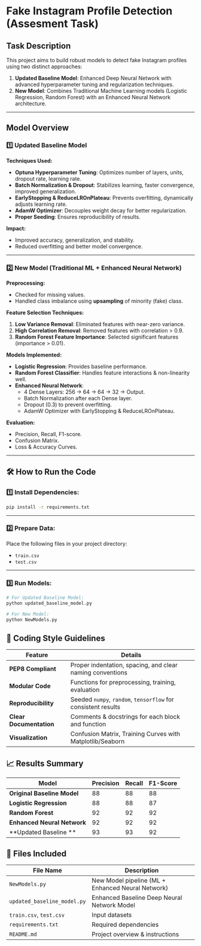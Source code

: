 # Fake Instagram Profile Detection (Assesment Task)

## Task Description

This project aims to build robust models to detect fake Instagram profiles using two distinct approaches:

1. **Updated Baseline Model**: Enhanced Deep Neural Network with advanced hyperparameter tuning and regularization techniques.
2. **New Model**: Combines Traditional Machine Learning models (Logistic Regression, Random Forest) with an Enhanced Neural Network architecture.

---

## Model Overview

### 1️⃣ Updated Baseline Model 

**Techniques Used:**
- **Optuna Hyperparameter Tuning**: Optimizes number of layers, units, dropout rate, learning rate.
- **Batch Normalization & Dropout**: Stabilizes learning, faster convergence, improved generalization.
- **EarlyStopping & ReduceLROnPlateau**: Prevents overfitting, dynamically adjusts learning rate.
- **AdamW Optimizer**: Decouples weight decay for better regularization.
- **Proper Seeding**: Ensures reproducibility of results.

**Impact:**
- Improved accuracy, generalization, and stability.
- Reduced overfitting and better model convergence.

---

### 2️⃣ New Model (Traditional ML + Enhanced Neural Network)

**Preprocessing:**
- Checked for missing values.
- Handled class imbalance using **upsampling** of minority (fake) class.

**Feature Selection Techniques:**
1. **Low Variance Removal**: Eliminated features with near-zero variance.
2. **High Correlation Removal**: Removed features with correlation > 0.9.
3. **Random Forest Feature Importance**: Selected significant features (importance > 0.01).

**Models Implemented:**
- **Logistic Regression**: Provides baseline performance.
- **Random Forest Classifier**: Handles feature interactions & non-linearity well.
- **Enhanced Neural Network**:
  - 4 Dense Layers: 256 → 64 → 64 → 32 → Output.
  - Batch Normalization after each Dense layer.
  - Dropout (0.3) to prevent overfitting.
  - AdamW Optimizer with EarlyStopping & ReduceLROnPlateau.

**Evaluation:**
- Precision, Recall, F1-score.
- Confusion Matrix.
- Loss & Accuracy Curves.

---

## 🛠️ How to Run the Code

### 1️⃣ Install Dependencies:

```bash
pip install -r requirements.txt
```

---

### 2️⃣ Prepare Data:

Place the following files in your project directory:

- `train.csv`
- `test.csv`

---

### 3️⃣ Run Models:

```bash
# For Updated Baseline Model:
python updated_baseline_model.py

# For New Model:
python NewModels.py
```
## 📝 Coding Style Guidelines

| Feature             | Details                                                      |
|---------------------|--------------------------------------------------------------|
| **PEP8 Compliant**   | Proper indentation, spacing, and clear naming conventions    |
| **Modular Code**     | Functions for preprocessing, training, evaluation            |
| **Reproducibility**  | Seeded `numpy`, `random`, `tensorflow` for consistent results |
| **Clear Documentation** | Comments & docstrings for each block and function         |
| **Visualization**    | Confusion Matrix, Training Curves with Matplotlib/Seaborn    |

## 📈 Results Summary

| Model                    | Precision                  | Recall                  | F1-Score                 
|-------------------------|----------------------------|------------------------|-------------------------|
|**Original Baseline Model** | 88  | 88    | 88 | 
| **Logistic Regression**  | 88  | 88         | 87                 |
| **Random Forest**        | 92    | 92| 92            | 
| **Enhanced Neural Network** | 92    | 92     | 92     |
| **Updated Baseline ** | 93  | 93    | 92 | 

## 📄 Files Included

| File Name                 | Description                                           |
|--------------------------|-------------------------------------------------------|
| `NewModels.py`| New Model pipeline (ML + Enhanced Neural Network)  |
| `updated_baseline_model.py`| Enhanced Baseline Deep Neural Network Model         |
| `train.csv`, `test.csv`   | Input datasets                                        |
| `requirements.txt`       | Required dependencies                                 |
| `README.md`               | Project overview & instructions                      |

